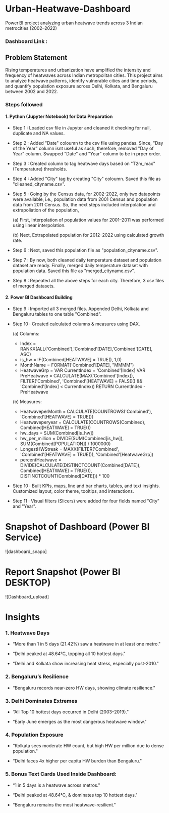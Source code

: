# Urban-Heatwave-Dashboard
Power BI project analyzing urban heatwave trends across 3 Indian metrocities (2002–2022)

### Dashboard Link : 

## Problem Statement

Rising temperatures and urbanization have amplified the intensity and frequency of heatwaves across Indian metropolitan cities. This project aims to analyze heatwave patterns, identify vulnerable cities and time periods, and quantify population exposure across Delhi, Kolkata, and Bengaluru between 2002 and 2022.



### Steps followed 

#### 1. Python (Jupyter Notebook) for Data Preparation
- Step 1 : Loaded csv file in Jupyter and cleaned it checking for null, duplicate and NA values.
- Step 2 : Added "Date" coloumn to the csv file using pandas. Since, "Day of the Year" column isnt useful as such, therefore, removed "Day of Year" column. Swapped "Date" and "Year" column to be in prper order.
- Step 3 : Created column to tag heatwave days based on "T2m_max" (Temperature) thresholds.
- Step 4 : Added "City" tag by creating "City" coloumn. Saved this file as "clleaned_cityname.csv".
- Step 5 : Going by the Census data, for 2002-2022, only two datapoints were available, i.e., population data from 2001 Census and population data from 2011 Census. So, the next steps included interpolation and extrapoliation of the population,
  
  (a) First, Interpolation of  population values for 2001–2011 was performed using linear interpolation.
  
  (b) Next, Extrapolated population for 2012–2022 using calculated growth rate.
- Step 6 : Next, saved this population file as "population_cityname.csv".
- Step 7 : By now, both cleaned daily temperature dataset and population dataset are ready. Finally, merged daily temperature dataset with population data. Saved this file as "merged_cityname.csv".
- Step 8 : Repeated all the above steps for each city. Therefore, 3 csv files of merged datasets.

####   2. Power BI Dashboard Building
- Step 9 : Imported all 3 merged files. Appended Delhi, Kolkata and Bengaluru tables to one table "Combined".
- Step 10 : Created calculated columns & measures using DAX.

  (a) Columns:

  - Index = RANKX(ALL('Combined'),'Combined'[DATE],'Combined'[DATE], ASC)
  - is_hw = IF(Combined[HEATWAVE] = TRUE(), 1,0)
  - MonthName = FORMAT('Combined'[DATE], "MMMM")
  - HeatwaveGrp = 
   VAR CurrentIndex = 'Combined'[Index]
   VAR PreHeatwave = CALCULATE(MAX('Combined'[Index]), FILTER('Combined', 'Combined'[HEATWAVE]    = FALSE() && 'Combined'[Index] < CurrentIndex))
   RETURN CurrentIndex - PreHeatwave

   (b) Measures:
  - HeatwaveperMonth = CALCULATE(COUNTROWS('Combined'), 'Combined'[HEATWAVE] = TRUE())
  - Heatwaveperyear = CALCULATE(COUNTROWS(Combined), Combined[HEATWAVE] = TRUE())
  - hw_days = SUM(Combined[is_hw])
  - hw_per_million = DIVIDE(SUM(Combined[is_hw]), SUM(Combined[POPULATION]) / 1000000)
  - LongestHWStreak = MAXX(FILTER('Combined', 'Combined'[HEATWAVE] = TRUE()), 'Combined'[HeatwaveGrp])
  - percentHeatwave = DIVIDE(CALCULATE(DISTINCTCOUNT(Combined[DATE]), Combined[HEATWAVE] = TRUE()), DISTINCTCOUNT(Combined[DATE])) * 100

           
        
- Step 10 : Built KPIs, maps, line and bar charts, tables, and text insights. Customized layout, color theme, tooltips, and interactions.
- Step 11 : Visual filters (Slicers) were added for four fields named "City" and "Year".

# Snapshot of Dashboard (Power BI Service)

![dashboard_snapo]
 
 # Report Snapshot (Power BI DESKTOP)

 
![Dashboard_upload]


# Insights

### 1. Heatwave Days

- “More than 1 in 5 days (21.42%) saw a heatwave in at least one metro."

- “Delhi peaked at 48.64°C, topping all 10 hottest days."

- “Delhi and Kolkata show increasing heat stress, especially post-2010."

### 2. Bengaluru’s Resilience

- “Bengaluru records near-zero HW days, showing climate resilience."

### 3. Delhi Dominates Extremes

- “All Top 10 hottest days occurred in Delhi (2003–2019)."

- “Early June emerges as the most dangerous heatwave window."

### 4. Population Exposure

- “Kolkata sees moderate HW count, but high HW per million due to dense population."

- “Delhi faces 4x higher per capita HW burden than Bengaluru."

### 5. Bonus Text Cards Used Inside Dashboard:

- “1 in 5 days is a heatwave across metros."

- “Delhi peaked at 48.64°C, & dominates top 10 hottest days."

- “Bengaluru remains the most heatwave-resilient."


